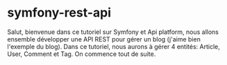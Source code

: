 # symfony-rest-api
Salut, bienvenue dans ce tutoriel sur Symfony et Api platform, nous allons ensemble développer une API REST pour gérer un blog (j'aime bien l'exemple du blog). Dans ce tutoriel, nous aurons à gérer 4 entités: Article, User, Comment et Tag. On commence tout de suite.
